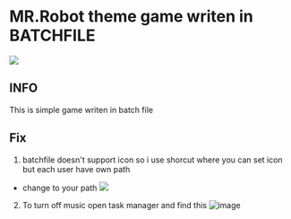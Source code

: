 # MR.Robot theme game writen in BATCHFILE
![](https://i.imgur.com/WEa19IL.png)

## INFO
This is simple game writen in batch file
## Fix
1. batchfile doesn't support icon so i use shorcut where you can set icon but each user have own path
- change to your path ![](https://i.imgur.com/j3a8ptW.png)
2. To turn off music open task manager and find this ![image](https://i.imgur.com/Tr5mRlR.png)
